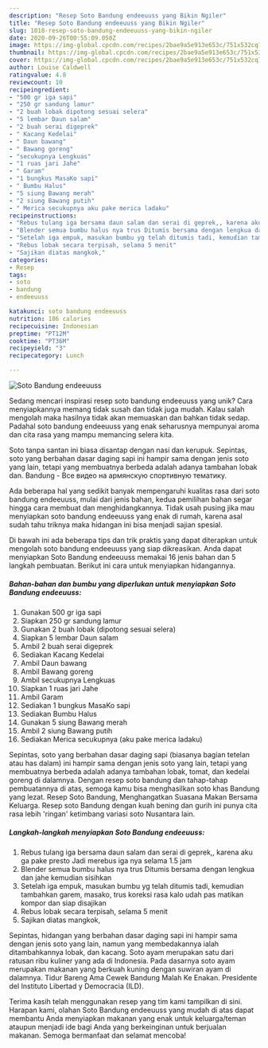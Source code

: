 ```yaml
---
description: "Resep Soto Bandung endeeuuss yang Bikin Ngiler"
title: "Resep Soto Bandung endeeuuss yang Bikin Ngiler"
slug: 1018-resep-soto-bandung-endeeuuss-yang-bikin-ngiler
date: 2020-09-26T00:55:09.050Z
image: https://img-global.cpcdn.com/recipes/2bae9a5e913e653c/751x532cq70/soto-bandung-endeeuuss-foto-resep-utama.jpg
thumbnail: https://img-global.cpcdn.com/recipes/2bae9a5e913e653c/751x532cq70/soto-bandung-endeeuuss-foto-resep-utama.jpg
cover: https://img-global.cpcdn.com/recipes/2bae9a5e913e653c/751x532cq70/soto-bandung-endeeuuss-foto-resep-utama.jpg
author: Louise Caldwell
ratingvalue: 4.8
reviewcount: 10
recipeingredient:
- "500 gr iga sapi"
- "250 gr sandung lamur"
- "2 buah lobak dipotong sesuai selera"
- "5 lembar Daun salam"
- "2 buah serai digeprek"
- " Kacang Kedelai"
- " Daun bawang"
- " Bawang goreng"
- "secukupnya Lengkuas"
- "1 ruas jari Jahe"
- " Garam"
- "1 bungkus MasaKo sapi"
- " Bumbu Halus"
- "5 siung Bawang merah"
- "2 siung Bawang putih"
- " Merica secukupnya aku pake merica ladaku"
recipeinstructions:
- "Rebus tulang iga bersama daun salam dan serai di geprek,, karena aku ga pake presto Jadi merebus iga nya selama 1.5 jam"
- "Blender semua bumbu halus nya trus Ditumis bersama dengan lengkua dan jahe kemudian sisihkan"
- "Setelah iga empuk, masukan bumbu yg telah ditumis tadi, kemudian tambahkan garem, masako, trus koreksi rasa kalo udah pas matikan kompor dan siap disajikan"
- "Rebus lobak secara terpisah, selama 5 menit"
- "Sajikan diatas mangkok,"
categories:
- Resep
tags:
- soto
- bandung
- endeeuuss

katakunci: soto bandung endeeuuss 
nutrition: 186 calories
recipecuisine: Indonesian
preptime: "PT12M"
cooktime: "PT36M"
recipeyield: "3"
recipecategory: Lunch

---
```



![Soto Bandung endeeuuss](https://img-global.cpcdn.com/recipes/2bae9a5e913e653c/751x532cq70/soto-bandung-endeeuuss-foto-resep-utama.jpg)

Sedang mencari inspirasi resep soto bandung endeeuuss yang unik? Cara menyiapkannya memang tidak susah dan tidak juga mudah. Kalau salah mengolah maka hasilnya tidak akan memuaskan dan bahkan tidak sedap. Padahal soto bandung endeeuuss yang enak seharusnya mempunyai aroma dan cita rasa yang mampu memancing selera kita.

Soto tanpa santan ini biasa disantap dengan nasi dan kerupuk. Sepintas, soto yang berbahan dasar daging sapi ini hampir sama dengan jenis soto yang lain, tetapi yang membuatnya berbeda adalah adanya tambahan lobak dan. Bandung - Все видео на армянскую спортивную тематику.

Ada beberapa hal yang sedikit banyak mempengaruhi kualitas rasa dari soto bandung endeeuuss, mulai dari jenis bahan, kedua pemilihan bahan segar hingga cara membuat dan menghidangkannya. Tidak usah pusing jika mau menyiapkan soto bandung endeeuuss yang enak di rumah, karena asal sudah tahu triknya maka hidangan ini bisa menjadi sajian spesial.


Di bawah ini ada beberapa tips dan trik praktis yang dapat diterapkan untuk mengolah soto bandung endeeuuss yang siap dikreasikan. Anda dapat menyiapkan Soto Bandung endeeuuss memakai 16 jenis bahan dan 5 langkah pembuatan. Berikut ini cara untuk menyiapkan hidangannya.

<!--inarticleads1-->

##### Bahan-bahan dan bumbu yang diperlukan untuk menyiapkan Soto Bandung endeeuuss:

1. Gunakan 500 gr iga sapi
1. Siapkan 250 gr sandung lamur
1. Gunakan 2 buah lobak (dipotong sesuai selera)
1. Siapkan 5 lembar Daun salam
1. Ambil 2 buah serai digeprek
1. Sediakan  Kacang Kedelai
1. Ambil  Daun bawang
1. Ambil  Bawang goreng
1. Ambil secukupnya Lengkuas
1. Siapkan 1 ruas jari Jahe
1. Ambil  Garam
1. Sediakan 1 bungkus MasaKo sapi
1. Sediakan  Bumbu Halus
1. Gunakan 5 siung Bawang merah
1. Ambil 2 siung Bawang putih
1. Sediakan  Merica secukupnya (aku pake merica ladaku)


Sepintas, soto yang berbahan dasar daging sapi (biasanya bagian tetelan atau has dalam) ini hampir sama dengan jenis soto yang lain, tetapi yang membuatnya berbeda adalah adanya tambahan lobak, tomat, dan kedelai goreng di dalamnya. Dengan resep soto bandung dan tahap-tahap pembuatannya di atas, semoga kamu bisa menghasilkan soto khas Bandung yang lezat. Resep Soto Bandung, Menghangatkan Suasana Makan Bersama Keluarga. Resep soto Bandung dengan kuah bening dan gurih ini punya cita rasa lebih &#39;ringan&#39; ketimbang variasi soto Nusantara lain. 

<!--inarticleads2-->

##### Langkah-langkah menyiapkan Soto Bandung endeeuuss:

1. Rebus tulang iga bersama daun salam dan serai di geprek,, karena aku ga pake presto Jadi merebus iga nya selama 1.5 jam
1. Blender semua bumbu halus nya trus Ditumis bersama dengan lengkua dan jahe kemudian sisihkan
1. Setelah iga empuk, masukan bumbu yg telah ditumis tadi, kemudian tambahkan garem, masako, trus koreksi rasa kalo udah pas matikan kompor dan siap disajikan
1. Rebus lobak secara terpisah, selama 5 menit
1. Sajikan diatas mangkok,


Sepintas, hidangan yang berbahan dasar daging sapi ini hampir sama dengan jenis soto yang lain, namun yang membedakannya ialah ditambahkannya lobak, dan kacang. Soto ayam merupakan satu dari ratusan ribu kuliner yang ada di Indonesia. Pada dasarnya soto ayam merupakan makanan yang berkuah kuning dengan suwiran ayam di dalamnya. Tidur Bareng Ama Cewek Bandung Malah Ke Enakan. Presidente del Instituto Libertad y Democracia (ILD). 

Terima kasih telah menggunakan resep yang tim kami tampilkan di sini. Harapan kami, olahan Soto Bandung endeeuuss yang mudah di atas dapat membantu Anda menyiapkan makanan yang enak untuk keluarga/teman ataupun menjadi ide bagi Anda yang berkeinginan untuk berjualan makanan. Semoga bermanfaat dan selamat mencoba!
